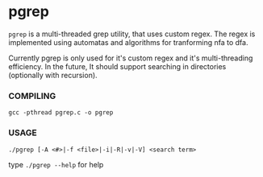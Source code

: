 # pgrep

`pgrep` is a multi-threaded grep utility, that uses custom regex.
The regex is implemented using automatas and algorithms for tranforming nfa to dfa.

Currently pgrep is only used for it's custom regex and it's multi-threading efficiency.
In the future, It should support searching in directories (optionally with recursion).

### COMPILING
  ```gcc -pthread pgrep.c -o pgrep```
  
### USAGE
  ```./pgrep [-A <#>|-f <file>|-i|-R|-v|-V] <search term>```
  
  type ```./pgrep --help``` for help
